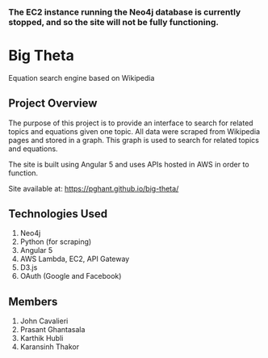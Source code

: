 ### The EC2 instance running the Neo4j database is currently stopped, and so the site will not be fully functioning.

# Big Theta
Equation search engine based on Wikipedia

## Project Overview

The purpose of this project is to provide an interface to search for related topics and equations given one topic. All data were scraped from Wikipedia pages and stored in a graph. This graph is used to search for related topics and equations.

The site is built using Angular 5 and uses APIs hosted in AWS in order to function.

Site available at: https://pghant.github.io/big-theta/

## Technologies Used
1. Neo4j
2. Python (for scraping)
3. Angular 5
4. AWS Lambda, EC2, API Gateway
5. D3.js
6. OAuth (Google and Facebook)

## Members

1. John Cavalieri
2. Prasant Ghantasala
3. Karthik Hubli
4. Karansinh Thakor
